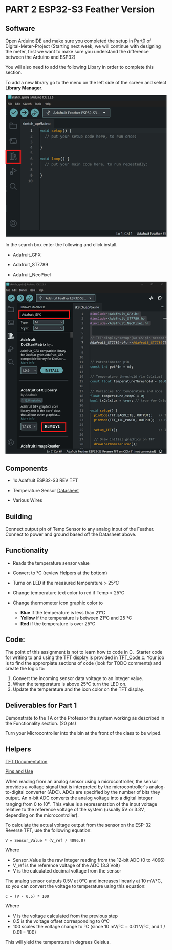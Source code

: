 # PART 2 ESP32-S3 Feather Version

## Software 

Open ArduinoIDE and make sure you completed the setup in [Part0](https://github.com/SDSMT-EE120/Digital-Meter-Project/tree/main/Part0-Setup) of Digital-Meter-Project (Starting next week, we will continue with designing the meter, first we want to make sure you understand the difference between the Arduino and ESP32)

You will also need to add the following Libary in order to complete this section. 

To add a new library go to the menu on the left side of the screen and select **Library Manager**.

![Library Manager](/PART-2-ESP32-S3-Feather-Version/assets/images/IDE_Libaray.png)

In the search box enter the following and click install.

- Adafruit_GFX

- Adafruit_ST7789

- Adafruit_NeoPixel

![Library Search](/PART-2-ESP32-S3-Feather-Version/assets/images/IDE_Library_Search.png)


## Components

- 1x Adafruit ESP32-S3 REV TFT

- Temperature Sensor [Datasheet](https://cdn-learn.adafruit.com/downloads/pdf/tmp36-temperature-sensor.pdf)

- Various Wires 

## Building 

Connect output pin of Temp Sensor to any analog input of the Feather.  Connect to power and ground based off the Datasheet above. 

## Functionality

- Reads the temperature sensor value 

- Convert to °C (review Helpers at the bottom)

- Turns on LED if the measured temperature > 25°C

- Change temperature text color to red if Temp > 25°C

- Change thermometer icon graphic color to
    - **Blue** if the temperature is less than 21°C
    - **Yellow** if the temperature is between 21°C and 25 °C
    - **Red** if the temperature is over 25°C 

## Code: 

The point of this assignment is not to learn how to code in C.  Starter code for writing to and using the TFT display is provided in [TFT_Code.c](https://github.com/SDSMT-EE120/Smart_Weather_Dashboard/blob/main/PART-2-ESP32-S3-Feather-Version/TFT_Code.c). Your job is to find the approrpiate sections of code (look for TODO comments) and create the logic to:

1. Convert the incoming sensor data voltage to an integer value. 
2. When the temperature is above 25°C turn the LED on. 
3. Update the temperature and the icon color on the TFT display.


## Deliverables for Part 1

Demonstrate to the TA or the Professor the system working as described in the Functionality section. (20 pts)

Turn your Microcontroller into the bin at the front of the class to be wiped.

## Helpers 

[TFT Documentation](https://learn.adafruit.com/esp32-s3-reverse-tft-feather/built-in-tft)

[Pins and Use](https://learn.adafruit.com/esp32-s3-reverse-tft-feather/pinouts)

When reading from an analog sensor using a microcontroller, the sensor provides a voltage signal that is interpreted by the microcontroller's analog-to-digital converter (ADC). ADCs are specified by the number of bits they output. An n-bit ADC converts the analog voltage into a digital integer ranging from 0 to 10<sup>n</sup>. This value is a representation of the input voltage relative to the reference voltage of the system (usually 5V or 3.3V, depending on the microcontroller).

To calculate the actual voltage output from the sensor on the ESP-32 Reverse TFT, use the following equation:

    V = Sensor_Value * (V_ref / 4096.0)

Where 

- Sensor_Value is the raw integer reading from the 12-bit ADC (0 to 4096)
- V_ref is the reference voltage of the ADC (3.3 Volt)
- V is the calculated decimal voltage from the sensor

The analog sensor outputs 0.5V at 0°C and increases linearly at 10 mV/°C, so you can convert the voltage to temperature using this equation:

    C = (V - 0.5) * 100

Where 

- V is the voltage calculated from the previous step
- 0.5 is the voltage offset corresponding to 0°C
- 100 scales the voltage change to °C (since 10 mV/°C = 0.01 V/°C, and 1 / 0.01 = 100)

This will yield the temperature in degrees Celsius.
